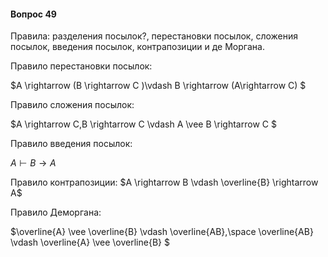 #### Вопрос 49

Правила: разделения посылок?, перестановки посылок, сложения посылок, введения посылок, контрапозиции и де Моргана.

Правило перестановки посылок:

$A \rightarrow (B \rightarrow C )\vdash B \rightarrow (A\rightarrow C) $

Правило сложения посылок:

$A \rightarrow C,B \rightarrow C \vdash A \vee B \rightarrow C $

Правило введения посылок:

$A \vdash B \rightarrow A$

Правило контрапозиции:
$A   \rightarrow B \vdash \overline{B} \rightarrow A$

Правило Деморгана:

$\overline{A} \vee \overline{B} \vdash \overline{AB},\space \overline{AB} \vdash \overline{A} \vee \overline{B} $